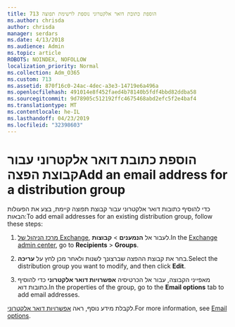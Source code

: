 ```yaml
---
title: 713 הוספת כתובת דואר אלקטרוני נוספת לרשימת תפוצה
ms.author: chrisda
author: chrisda
manager: serdars
ms.date: 4/13/2018
ms.audience: Admin
ms.topic: article
ROBOTS: NOINDEX, NOFOLLOW
localization_priority: Normal
ms.collection: Adm_O365
ms.custom: 713
ms.assetid: 870f16c0-24ac-4dec-a3e3-14719e6a496a
ms.openlocfilehash: 491014e8f452faed4b78140b5fdf4bbd82ddba58
ms.sourcegitcommit: 9d78905c512192ffc4675468abd2efc5f2e4baf4
ms.translationtype: MT
ms.contentlocale: he-IL
ms.lasthandoff: 04/23/2019
ms.locfileid: "32398603"
---
```

# <a name="add-an-email-address-for-a-distribution-group"></a><span data-ttu-id="6d946-102">הוספת כתובת דואר אלקטרוני עבור קבוצת הפצה</span><span class="sxs-lookup"><span data-stu-id="6d946-102">Add an email address for a distribution group</span></span>

<span data-ttu-id="6d946-103">כדי להוסיף כתובות דואר אלקטרוני עבור קבוצת תפוצה קיימת, בצע את הפעולות הבאות:</span><span class="sxs-lookup"><span data-stu-id="6d946-103">To add email addresses for an existing distribution group, follow these steps:</span></span>

1. <span data-ttu-id="6d946-104">[מרכז הניהול של Exchange](https://outlook.office365.com/ecp/), לעבור אל **הנמענים** \> **קבוצות**.</span><span class="sxs-lookup"><span data-stu-id="6d946-104">In the [Exchange admin center](https://outlook.office365.com/ecp/), go to **Recipients** \> **Groups**.</span></span>

2. <span data-ttu-id="6d946-105">בחר את קבוצת ההפצה שברצונך לשנות ולאחר מכן לחץ על **עריכה**.</span><span class="sxs-lookup"><span data-stu-id="6d946-105">Select the distribution group you want to modify, and then click **Edit**.</span></span>

3. <span data-ttu-id="6d946-106">מאפייני הקבוצה, עבור אל הכרטיסיה **אפשרויות דואר אלקטרוני** כדי להוסיף כתובות דוא.</span><span class="sxs-lookup"><span data-stu-id="6d946-106">In the properties of the group, go to the **Email options** tab to add email addresses.</span></span> 

<span data-ttu-id="6d946-107">לקבלת מידע נוסף, ראה [אפשרויות דואר אלקטרוני](https://technet.microsoft.com/library/bb124513.aspx#emailoptions).</span><span class="sxs-lookup"><span data-stu-id="6d946-107">For more information, see [Email options](https://technet.microsoft.com/library/bb124513.aspx#emailoptions).</span></span>
